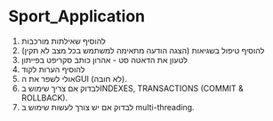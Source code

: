 # Sport_Application
1) להוסיף שאילתות מורכבות
2) להוסיף טיפול בשגיאות (הצגה הודעה מתאימה למשתמש בכל מצב לא תקין)
3) לטעון את הדאטה סט - אהרון כותב סקריפט בפייתון
4) להוסיף הערות לקוד
5) אולי לשפר את הGUI (לא חובה).
6) לבדוק אם צריך שימוש בINDEXES, TRANSACTIONS (COMMIT & ROLLBACK).
7) לבדוק אם יש צורך לעשות שימוש ב multi-threading.
